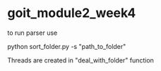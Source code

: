 # goit_module2_week4

to run parser use

  python sort_folder.py -s "path_to_folder"

Threads are created in "deal_with_folder" function
